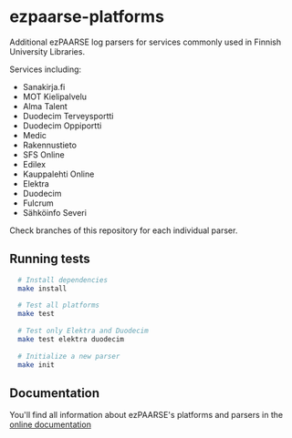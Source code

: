 ezpaarse-platforms
==================

Additional ezPAARSE log parsers for services commonly used in Finnish University Libraries.


Services including:

* Sanakirja.fi
* MOT Kielipalvelu
* Alma Talent
* Duodecim Terveysportti
* Duodecim Oppiportti
* Medic
* Rakennustieto
* SFS Online
* Edilex
* Kauppalehti Online
* Elektra
* Duodecim
* Fulcrum
* Sähköinfo Severi

Check branches of this repository for each individual parser.



## Running tests
```bash
  # Install dependencies
  make install
  
  # Test all platforms
  make test
  
  # Test only Elektra and Duodecim
  make test elektra duodecim
  
  # Initialize a new parser
  make init
```

## Documentation
You'll find all information about ezPAARSE's platforms and parsers in the [online documentation](https://ezpaarse.readthedocs.io/en/master/development/platforms.html)
